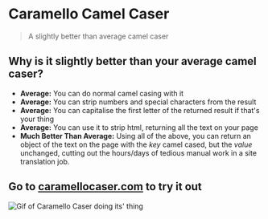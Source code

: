 # Caramello Camel Caser
> A slightly better than average camel caser

## Why is it slightly better than your average camel caser?
* **Average:** You can do normal camel casing with it
* **Average:** You can strip numbers and special characters from the result
* **Average:** You can capitalise the first letter of the returned result if that's your thing
* **Average:** You can use it to strip html, returning all the text on your page
* **Much Better Than Average:** Using all of the above, you can return an object of the text on the page with the *key* camel cased, but the *value* unchanged, cutting out the hours/days of tedious manual work in a site translation job.

## Go to [caramellocaser.com](http://www.caramellocaser.com/#!/camel-caser) to try it out
![Gif of Caramello Caser doing its' thing](http://aimeelally.com/assets/caramello-caser-panel.gif)
